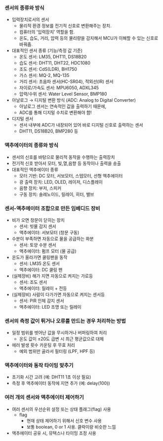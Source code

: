 ### 센서의 종류와 방식

- 입력장치로서의 센서
    - 물리적 환경 정보를 전기적 신호로 변환해주는 장치.
    - 컴퓨터의 '입력장치' 역할을 함.
    - 온도, 습도, 거리, 압력 등의 물리량을 감지해서 MCU가 이해할 수 있는 신호로 바꿔줌.
- 대표적인 센서 종류 (기능/측정 값 기준)
    - 온도 센서: LM35, DHT11, DS18B20
    - 습도 센서: DHT11, DHT22, HDC1080
    - 조도 센서: CdS(LDR), BH1750
    - 가스 센서: MQ-2, MQ-135
    - 거리 센서: 초음파 센서(HC-SR04), 적외선(IR) 센서
    - 자이로/가속도 센서: MPU6050, ADXL345
    - 압력/수위 센서: Water Level Sensor, BMP180
- 아날로그 → 디지털 변환 방식 (ADC: Analog to Digital Converter)
    - 아날로그 센서는 연속적인 값을 출력하기 때문에,
    - ADC를 통해 디지털 수치로 변환해야 함!
- 디지털 센서
    - 센서 내부에 ADC가 내장되어 있어 바로 디지털 신호로 출력하는 센서
    - DHT11, DS18B20, BMP280 등

### 액추에이터의 종류와 방식

- 센서의 신호를 바탕으로 물리적 동작을 수행하는 출력장치
- 전기적 신호 받아서 모터, 빛,열,음향 등 동작이나 출력을 송출
- 대표적인 액추에이터 종류
    - 모터 기반: DC 모터, 서보모터, 스텝모터, 선형 액추에이터
    - 광 출력 장치: LED, OLED, 레이저, 디스플레이
    - 음향 장치: 부저, 스피커
    - 구동 장치: 솔레노이드, 릴레이, 히터, 밸브

### 센서-액추에이터 조합으로 만든 임베디드 장비

- 비가 오면 창문이 닫히는 장치
    - 센서: 빗물 감지 센서
    - 액추에이터: 서보모터 (창문 구동)
- 수분이 부족하면 자동으로 물을 공급하는 화분
    - 센서: 토양 수분 센서
    - 액추에이터: 펌프 모터 (물 공급)
- 온도가 올라가면 쿨링팬을 동작
    - 센서: LM35 온도 센서
    - 액추에이터: DC 쿨링 팬
- (실제장비) 해가 지면 자동으로 켜지는 가로등
    - 센서: 조도 센서
    - 액추에이터: 릴레이 + 전등
- (실제장비) 사람이 다가가면 자동으로 켜지는 센서등
    - 센서: PIR 인체 감지 센서
    - 액추에이터: LED 조명 또는 릴레이

### 센서의 측정 값이 튀거나 오류를 만드는 경우 처리하는 방법

- 일정 범위를 벗어난 값을 무시하거나 버퍼링하여 처리
    - 온도 값이 ±20도 급변 시 최근 평균값으로 대체
- 에러 발생 횟수 카운팅 후 무효 처리
    - 예외 범위만 골라서 필터링 (LPF, HPF 등)

### 액추에이터와 동작 타이밍 맞추기

- 초기화 시간 고려 (예: DHT11 1초 이상 필요)
- 측정 후 액추에이터 동작에 지연 추가 (예: delay(100))

### 여러 개의 센서와 액추에이터 제어하기

- 여러 센서의 우선순위 설정 또는 상태 플래그(flag) 사용
    - flag
        - 현재 상태 제어하기 위해서 신호 변수 사용
        - 보통 boolean, 0 or 1 사용. 클락이랑 비슷한 느낌
- 액추에이터 공유 시, 뮤텍스나 타이밍 조정 사용